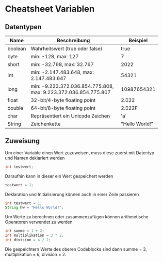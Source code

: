 # Cheatsheet Variablen
## Datentypen
| Name    | Beschreibung                                                    | Beispiel       |
|---------|-----------------------------------------------------------------|----------------|
| boolean | Wahrheitswert (true oder false)                                 | true           |
| byte    | min: -128, max: 127                                             | 7              |
| short   | min: -32.768, max: 32.767                                       | 2022           |
| int     | min: -2.147.483.648, max: 2.147.483.647                         | 54321          |
| long    | min: −9.223.372.036.854.775.808, max: 9.223.372.036.854.775.807 | 10987654321    |
| float   | 32-bit/4-byte floating point                                    | 2.022          |
| double  | 64-bit/8-byte floating point                                    | 2.022F         |
| char    | Repräsentiert ein Unicode Zeichen                               | 'a'            |
| String  | Zeichenkette                                                    | "Hello World!" |

## Zuweisung
Um einer Variable einen Wert zuzuweisen, muss diese zuerst mit Datentyp und Namen deklariert werden
```java
int testwert;
```
Daraufhin kann in dieser ein Wert gespeichert werden
```java
testwert = 1;
```
Deklaration und Initialisierung können auch in einer Zeile passieren
```java
int testwert = 1;
String hw = "Hello World!";
```

Um Werte zu berechnen oder zusammenzufügen können arithmetische Operatoren verwendet zu werden
```java
int summe = 1 + 2;
int multiplikation = 3 * 2;
int division = 4 / 2;
```
Die gespeichtern Werte des oberen Codeblocks sind dann summe = 3, multiplikation = 6, division = 2.
